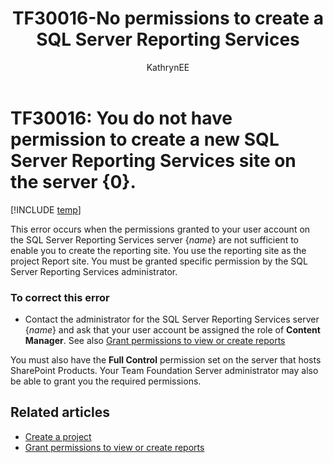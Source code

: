 ﻿---
title: TF30016-No permissions to create a SQL Server Reporting Services
titleSuffix: Azure DevOps & TFS
description: Occurs when the permissions granted to the user account are not sufficient to enable to create the reporting site.
ms.prod: devops
ms.technology: devops-agile
ms.assetid: edb242fd-5839-440d-9ee1-f24e0b279137
ms.manager: mijacobs
ms.author: kaelli
author: KathrynEE
ms.topic: Troubleshooting
ms.date: 02/22/2017
---

# TF30016: You do not have permission to create a new SQL Server Reporting Services site on the server {0}.

[!INCLUDE [temp](../../_shared/version-vsts-tfs-all-versions.md)]

This error occurs when the permissions granted to your user account on the SQL Server Reporting Services server {*name*} are not sufficient to enable you to create the reporting site. You use the reporting site as the project Report site. You must be granted specific permission by the SQL Server Reporting Services administrator.  
  
### To correct this error  
  
-   Contact the administrator for the SQL Server Reporting Services server {*name*} and ask that your user account be assigned the role of **Content Manager**.  See also [Grant permissions to view or create reports](../../report/admin/grant-permissions-to-reports.md)
  
You must also have the **Full Control** permission set on the server that hosts SharePoint Products. Your Team Foundation Server administrator may also be able to grant you the required permissions.  
  
## Related articles  
- [Create a project](../../organizations/projects/create-project.md)
- [Grant permissions to view or create reports](../../report/admin/grant-permissions-to-reports.md)
